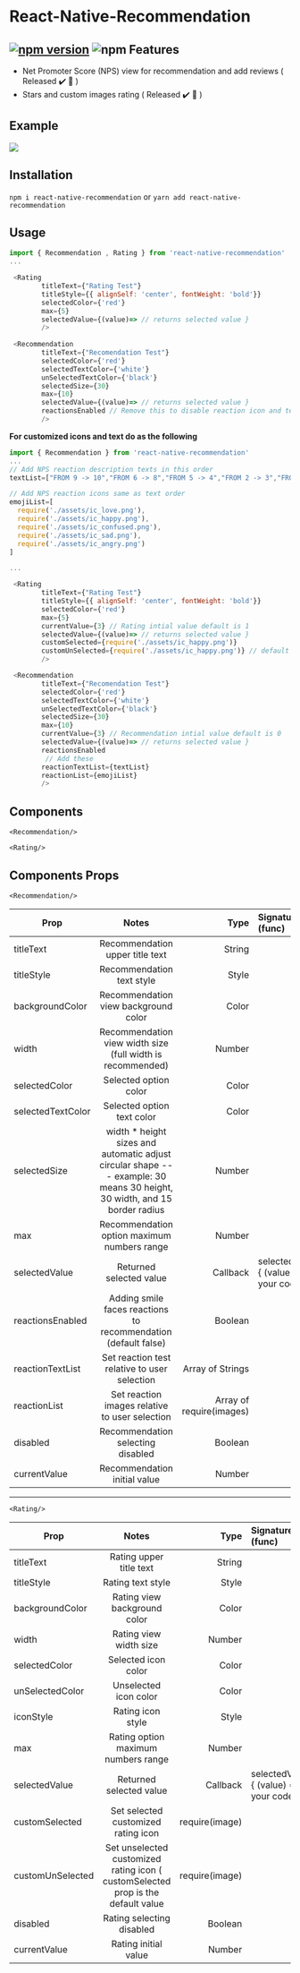 # React-Native-Recommendation
[![npm version](https://badge.fury.io/js/react-native-recommendation.svg)](https://badge.fury.io/js/react-native-recommendation)
![npm](https://img.shields.io/npm/dt/react-native-recommendation)
Features
--------

- Net Promoter Score (NPS) view for recommendation and add reviews ( Released :heavy_check_mark: :rocket: )
- Stars and custom images rating ( Released :heavy_check_mark: :rocket: )

Example
--
![](https://media.giphy.com/media/hR0H9YRIb2qVUSXj36/giphy.gif)

Installation
-
`npm i react-native-recommendation`
or
`yarn add react-native-recommendation`

Usage
-
```javascript
import { Recommendation , Rating } from 'react-native-recommendation'
...

 <Rating 
        titleText={"Rating Test"}
        titleStyle={{ alignSelf: 'center', fontWeight: 'bold'}}
        selectedColor={'red'}
        max={5}
        selectedValue={(value)=> // returns selected value } 
        />
        
 <Recommendation 
        titleText={"Recomendation Test"}
        selectedColor={'red'}
        selectedTextColor={'white'}
        unSelectedTextColor={'black'}
        selectedSize={30}
        max={10}
        selectedValue={(value)=> // returns selected value }
        reactionsEnabled // Remove this to disable reaction icon and text
        />
```

**For customized icons and text do as the following**

```javascript
import { Recommendation } from 'react-native-recommendation'
...
// Add NPS reaction description texts in this order
textList=["FROM 9 -> 10","FROM 6 -> 8","FROM 5 -> 4","FROM 2 -> 3","FROM 0 -> 1"]

// Add NPS reaction icons same as text order
emojiList=[
  require('./assets/ic_love.png'),
  require('./assets/ic_happy.png'),
  require('./assets/ic_confused.png'),
  require('./assets/ic_sad.png'),
  require('./assets/ic_angry.png')
]

...

 <Rating 
        titleText={"Rating Test"}
        titleStyle={{ alignSelf: 'center', fontWeight: 'bold'}}
        selectedColor={'red'}
        max={5}
        currentValue={3} // Rating intial value default is 1
        selectedValue={(value)=> // returns selected value } 
        customSelected={require('./assets/ic_happy.png')}
        customUnSelected={require('./assets/ic_happy.png')} // default value as customSelected prop
        />

 <Recommendation 
        titleText={"Recomendation Test"}
        selectedColor={'red'}
        selectedTextColor={'white'}
        unSelectedTextColor={'black'}
        selectedSize={30}
        max={10}
        currentValue={3} // Recommendation intial value default is 0
        selectedValue={(value)=> // returns selected value }
        reactionsEnabled
         // Add these
        reactionTextList={textList}
        reactionList={emojiList}
        />
```

Components
--
`<Recommendation/>`

`<Rating/>`



Components Props 
-
`<Recommendation/>` 

| Prop        | Notes           | Type  | Signature (func) |
| ------------- |:-------------:| -----:|:-|
| titleText      | Recommendation upper title text| String||
| titleStyle      | Recommendation text style |   Style ||
| backgroundColor  | Recommendation view background color      |    Color ||
| width | Recommendation view width size (full width is recommended)      |    Number ||
| selectedColor | Selected option color      |    Color ||
| selectedTextColor | Selected option text color      |    Color ||
| selectedSize | width * height sizes and automatic adjust circular shape --- example: 30 means 30 height, 30 width, and 15 border radius     |    Number ||
| max | Recommendation option maximum numbers range      |    Number ||
| selectedValue | Returned selected value      |    Callback |selectedValue={ (value) => // your code }| 
| reactionsEnabled | Adding smile faces reactions to recommendation  (default false)   |    Boolean || 
| reactionTextList | Set reaction test relative to user selection       |    Array of Strings || 
| reactionList | Set reaction images relative to user selection      |    Array of require(images) || 
| disabled | Recommendation selecting disabled   |    Boolean || 
| currentValue | Recommendation initial value     |    Number || 


---

`<Rating/>` 

| Prop        | Notes           | Type  | Signature (func) |
| ------------- |:-------------:| -----:|:-|
| titleText      | Rating upper title text| String||
| titleStyle      | Rating text style |   Style ||
| backgroundColor  | Rating view background color      |    Color ||
| width | Rating view width size     |    Number ||
| selectedColor | Selected icon color      |    Color ||
| unSelectedColor | Unselected icon color      |    Color ||
| iconStyle | Rating icon style   |    Style ||
| max | Rating option maximum numbers range      |    Number ||
| selectedValue | Returned selected value      |    Callback |selectedValue={ (value) => // your code }| 
| customSelected | Set selected customized rating icon      |    require(image)  || 
| customUnSelected | Set unselected customized rating icon ( customSelected prop is the default value     |   require(image) ||
| disabled | Rating selecting disabled   |    Boolean || 
| currentValue | Rating initial value     |    Number ||  





